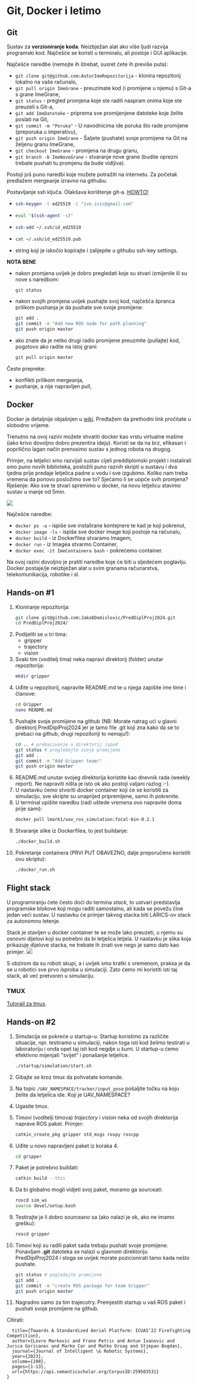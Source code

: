 # Git, Docker i letimo

## Git

Sustav za **verzioniranje koda**. Neizbježan alat ako više ljudi razvija programski kod. Najčešće se koristi u terminalu, ali postoje i GUI aplikacije.

Najčešće naredbe (nemojte ih štrebat, susret ćete ih previše puta):
- `git clone git@github.com:AutorImeRepozitorija` - klonira repozitorij lokalno na vaše računalo,
- `git pull origin ImeGrane` - preuzimate kod (i promijene u njemu) s Git-a s grane ImeGrane,
- `git status` - pregled promjena koje ste radili naspram onima koje ste preuzeli s Git-a,
- `git add ImeDatoteke` - priprema sve promijenjene datoteke koje želite poslati na Git,
- `git commit -m "Poruka"` - U navodnicima ide poruka što rade promijene (preporuka u imperativu),
- `git push origin ImeGrane` - Šaljete (pushate) svoje promijene na Git na željenu granu ImeGrane,
- `git checkout ImeGrane` - promjena na drugu granu,
- `git branch -b ImeNoveGrane` - stvaranje nove grane (budite oprezni trebate pushati tu promjenu da bude vidljiva).

Postoji još puno naredbi koje možete potražiti na internetu. Za početak predlažem mergeanje izravno na githubu.

Postavljanje ssh ključa. Olakšava korištenje git-a. [HOWTO!](https://docs.github.com/en/authentication/connecting-to-github-with-ssh/generating-a-new-ssh-key-and-adding-it-to-the-ssh-agent)
- ```bash 
  ssh-keygen -t ed25519 -C "ivo.ivic@gmail.com"
  ```
- ```bash 
  eval "$(ssh-agent -s)"
  ```
- ```bash
  ssh-add ~/.ssh/id_ed25519
  ```
- ```bash
  cat ~/.ssh/id_ed25519.pub
  ```
- string koji je iskočio kopirajte i zalijepite u githubu ssh-key settings.

**NOTA BENE**
- nakon promjena uvijek je dobro pregledati koje su stvari izmijenile ili su nove s naredbom:
    
    ```bash
    git status
    ```
- nakon svojih promjena uvijek pushajte svoj kod, najčešća špranca prilikom pushanja je da pushate sve svoje promijene:
    
    ```bash
    git add .
    git commit -m "Add new ROS node for path planning"
    git push origin master
    ```
- ako znate da je netko drugi radio promijene preuzmite (pullajte) kod, pogotovo ako radite na istoj grani:

    ```bash
    git pull origin master
    ```

Česte prepreke:
- konflikti prilikom mergeanja,
- pushanje, a nije napravljen pull,

## Docker

Docker je detaljnije objašnjen u [wiki](https://github.com/larics/docker_files/wiki). Predlažem da prethodni link pročitate u slobodno vrijeme.

Trenutno na ovoj razini možete shvatiti docker kao vrstu virtualne mašine (iako krivo dovoljno dobro prezentira ideju). Koristi se da na brz, efikasan i poprilično lagan način prenosimo sustav s jednog robota na drugog. 

Primjer, na letjelici smo razvijali sustav cijeli preddiplomski projekt i instalirali smo puno novih biblioteka, posložili puno raznih skripti u sustavu i dva tjedna prije predaje letjelica padne u vodu i sve izgubimo. Koliko nam treba vremena da ponovo posložimo sve to? Sjećamo li se uopće svih promjena? Rješenje: Ako sve te stvari spremimo u docker, na novu letjelicu stavimo sustav u manje od 5min. 

![](./figure1.png)

Najčešće naredbe:
- `docker ps -a` - ispiše sve instalirane kontejnere te kad je koji pokrenut,
- `docker image -ls` - ispiše sve docker image koji postoje na računalu,
- `docker build` - iz Dockerfilea stvaramo Imagem,
- `docker run` - iz Imagea stvarmo Container,
- `docker exec -it ImeContainera bash` - pokrećemo container.

Na ovoj razini dovoljno je pratiti naredbe koje će biti u sljedećem poglavlju. Docker postaje/je neizbježan alat u svim granama računarstva, telekomunikacija, robotike i sl.

## Hands-on #1

1. Kloniranje repozitorija:
    ```bash
    git clone git@github.com:JakobDomislovic/PredDiplProj2024.git
    cd PredDiplProj2024/
    ```
2. Podijeliti se u tri tima:
    - gripper
    - trajectory
    - vision
3. Svaki tim (voditelj tima) neka napravi direktorij (folder) unutar repozitorija:
    ```bash
    mkdir gripper
    ```
4. Uđite u repozitorij, napravite README.md te u njega zapišite ime time i članove:
    ```bash
    cd Gripper
    nano README.md
    ```
5. Pushajte svoje promijene na github (NB: Morate natrag ući u glavni direktorij PredDiplProj2024 jer je tamo file .git koji zna kako da se to prebaci na github, drugi repozitoriji to nemaju!):
    ```bash
    cd .. # prebacivanje u direktorij ispod
    git status # pregledajte svoje promijene
    git add . 
    git commit -m "Add Gripper team!"
    git push origin master
    ```
6. README.md unutar svojeg direktorija koristite kao dnevnik rada (weekly report). Ne napraviti ništa je isto ok ako postoji valjani razlog :-). 
7. U nastavku ćemo stvoriti docker container koji će se koristiti za simulaciju, sve skripte su unaprijed pripremljene, samo ih pokrenite.
8. U terminal upišite naredbu (radi uštede vremena ovo napravite doma prije sami):
    ```bash
    docker pull lmark1/uav_ros_simulation:focal-bin-0.2.1
    ```
9. Stvaranje slike iz Dockerfilea, to jest buildanje:
    ```bash
    ./docker_build.sh
    ```
10. Pokretanje containera (PRVI PUT OBAVEZNO, dalje preporučeno koristiti ovu skriptu):
    ```bash
    ./docker_run.sh
    ```

## Flight stack
U programiranju ćete često doći do termina *stack*, to ustvari predstavlja programske blokove koji mogu raditi samostalno, ali kada se povežu čine jedan veći sustav. U nastavku će primjer takvog stacka biti LARICS-ov stack za autonomno letenje.

Stack je stavljen u docker container te se može lako preuzeti, u njemu su osnovni dijelovi koji su potrebni da bi letjelica letjela. U nastavku je slika koja prikazuje dijelove stacka, ne trebate ih znati sve nego je samo dato kao primjer.
![](./stack.png)

S obzirom da su roboti skupi, a i uvijek smo kratki s vremenom, praksa je da se u robotici sve prvo isproba u simulaciji. Zato ćemo mi koristiti isti taj stack, ali već pretvoren u simulaciju.

### TMUX
[Tutorail za tmux](https://github.com/larics/uav_ros_simulation/blob/main/HOWTO.md).

## Hands-on #2 
1. Simulacija se pokreće u startup-u. Startup koristimo za različite situacije, npr. testiramo u simulaciji, nakon toga isti kod želimo testirati u laboratoriju i onda opet taj isti kod negdje u šumi. U startup-u ćemo efektivno mijenjati "svijet" i ponašanje letjelice.

    ```bash
    ./startup/simulation/start.sh
    ```

2. Gibajte se kroz tmux da pohvatate komande.

3. Na topic `/UAV_NAMESPACE/tracker/input_pose` pošaljite točku na koju želite da letjelica ide. Koji je UAV_NAMESPACE?

3. Ugasite tmux.

4. Timovi (voditelji timova) *trajectory* i *vision* neka od svojih direktorija naprave ROS paket. Primjer:
    ```bash
    catkin_create_pkg gripper std_msgs rospy roscpp
    ```
5. Uđite u novo napravljeni paket iz koraka 4.
    ```bash
    cd gripper
    ```
6. Paket je potrebno buildati:
    ```bash
    catkin build --this
    ```
7. Da bi globalno mogli vidjeti svoj paket, moramo ga sourceati:
    ```bash
    roscd sim_ws
    source devel/setup.bash
    ```
8. Testirajte je li dobro sourceano sa (ako nalazi je ok, ako ne imamo grešku):
    ```bash
    roscd gripper
    ```
9. Timovi koji su radili paket sada trebaju pushati svoje promijene. Ponavljam **.git** datoteka se nalazi u glavnom direktoriju PredDiplProj2024 i stoga se uvijek morate pozicionirati tamo kada nešto pushate.
    ```bash
    git status # pogledajte promijene
    git add .
    git commit -m "create ROS package for team Gripper"
    git push origin master
    ```

10. Nagradno samo za tim trajecotry. Premjestiti startup u vaš ROS paket i pushati svoje promijene na github. 

Citirati:
```@article{Markovic2023TowardsAS,
  title={Towards A Standardized Aerial Platform: ICUAS’22 Firefighting Competition},
  author={Lovro Markovic and Frano Petric and Antun Ivanovic and Jurica Goricanec and Marko Car and Matko Orsag and Stjepan Bogdan},
  journal={Journal of Intelligent \& Robotic Systems},
  year={2023},
  volume={108},
  pages={1-13},
  url={https://api.semanticscholar.org/CorpusID:259503531}
}
```